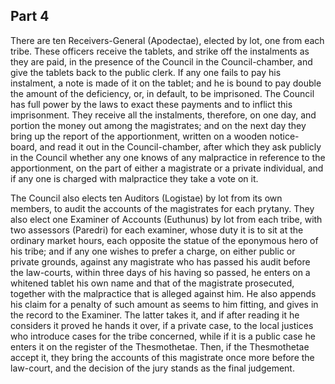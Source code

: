 ## Part 4

There are ten Receivers-General (Apodectae), elected by lot, one from each tribe.
These officers receive the tablets, and strike off the instalments as they are paid, in the presence of the Council in the Council-chamber, and give the tablets back to the public clerk.
If any one fails to pay his instalment, a note is made of it on the tablet; and he is bound to pay double the amount of the deficiency, or, in default, to be imprisoned.
The Council has full power by the laws to exact these payments and to inflict this imprisonment.
They receive all the instalments, therefore, on one day, and portion the money out among the magistrates; and on the next day they bring up the report of the apportionment, written on a wooden notice-board, and read it out in the Council-chamber, after which they ask publicly in the Council whether any one knows of any malpractice in reference to the apportionment, on the part of either a magistrate or a private individual, and if any one is charged with malpractice they take a vote on it.

The Council also elects ten Auditors (Logistae) by lot from its own members, to audit the accounts of the magistrates for each prytany.
They also elect one Examiner of Accounts (Euthunus) by lot from each tribe, with two assessors (Paredri) for each examiner, whose duty it is to sit at the ordinary market hours, each opposite the statue of the eponymous hero of his tribe; and if any one wishes to prefer a charge, on either public or private grounds, against any magistrate who has passed his audit before the law-courts, within three days of his having so passed, he enters on a whitened tablet his own name and that of the magistrate prosecuted, together with the malpractice that is alleged against him.
He also appends his claim for a penalty of such amount as seems to him fitting, and gives in the record to the Examiner.
The latter takes it, and if after reading it he considers it proved he hands it over, if a private case, to the local justices who introduce cases for the tribe concerned, while if it is a public case he enters it on the register of the Thesmothetae.
Then, if the Thesmothetae accept it, they bring the accounts of this magistrate once more before the law-court, and the decision of the jury stands as the final judgement.


